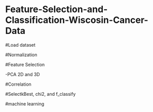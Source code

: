 # Feature-Selection-and-Classification-Wiscosin-Cancer-Data


#Load dataset


#Normalization


#Feature Selection


-PCA 2D and 3D

#Correlation


#SelectkBest, chi2, and f_classify


#machine learning
